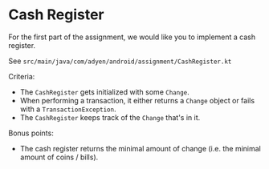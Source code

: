 # Cash Register

For the first part of the assignment, we would like you to implement a cash register.

See `src/main/java/com/adyen/android/assignment/CashRegister.kt`


Criteria:
- The `CashRegister` gets initialized with some `Change`.
- When performing a transaction, it either returns a `Change` object or fails with a `TransactionException`.
- The `CashRegister` keeps track of the `Change` that's in it.

Bonus points:
- The cash register returns the minimal amount of change (i.e. the minimal amount of coins / bills).
